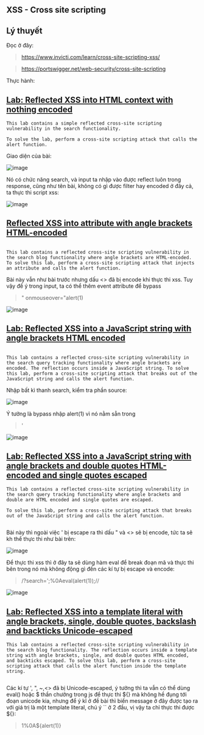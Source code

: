 ## XSS - Cross site scripting

## Lý thuyết 

Đọc ở đây:

> https://www.invicti.com/learn/cross-site-scripting-xss/

> https://portswigger.net/web-security/cross-site-scripting


Thực hành: 


## [Lab: Reflected XSS into HTML context with nothing encoded](https://portswigger.net/web-security/cross-site-scripting/reflected/lab-html-context-nothing-encoded)

```
This lab contains a simple reflected cross-site scripting vulnerability in the search functionality.

To solve the lab, perform a cross-site scripting attack that calls the alert function.

```

Giao diện của bài: 

![image](https://github.com/manhhuy2002/Writeup/assets/104350480/bab08d43-21a7-4322-8937-cdea2ed825c1)


Nó có chức năng search, và input ta nhập vào được reflect luôn trong response, cũng như tên bài, không có gì được filter hay encoded ở đây cả, ta thực thi script xss:

> <script>alert(1)</script> 

![image](https://github.com/manhhuy2002/Writeup/assets/104350480/a56e9f9a-36a6-468c-8a23-2ca577d21ee6)


## [Reflected XSS into attribute with angle brackets HTML-encoded](https://portswigger.net/web-security/cross-site-scripting/contexts/lab-attribute-angle-brackets-html-encoded)

```

This lab contains a reflected cross-site scripting vulnerability in the search blog functionality where angle brackets are HTML-encoded. To solve this lab, perform a cross-site scripting attack that injects an attribute and calls the alert function.

```

Bài này vẫn như bài trước nhưng dấu <> đã bị encode khi thực thi xss. Tuy vậy để ý trong input, ta có thể thêm event attribute để bypass

> " onmouseover="alert(1)

![image](https://github.com/manhhuy2002/Writeup/assets/104350480/6c096d2f-c2e6-4c0b-84a2-a7db6243f149)


## [Lab: Reflected XSS into a JavaScript string with angle brackets HTML encoded](https://portswigger.net/web-security/cross-site-scripting/contexts/lab-javascript-string-angle-brackets-html-encoded)

```

This lab contains a reflected cross-site scripting vulnerability in the search query tracking functionality where angle brackets are encoded. The reflection occurs inside a JavaScript string. To solve this lab, perform a cross-site scripting attack that breaks out of the JavaScript string and calls the alert function.

```

Nhập bất kì thanh search, kiểm tra phần source: 

![image](https://github.com/manhhuy2002/Writeup/assets/104350480/3514a77d-7a88-4fb2-b46c-0270ecb88b30)

Ý tưởng là bypass nhập alert(1) vì nó nằm sẵn trong <script> rồi: 
  
> ';alert(1);'abcd
  
![image](https://github.com/manhhuy2002/Writeup/assets/104350480/a803a695-6e37-4e78-860f-f91148cd24f1)

  
## [Reflected DOM XSS](https://portswigger.net/web-security/cross-site-scripting/dom-based/lab-dom-xss-reflected)
  
```
This lab demonstrates a reflected DOM vulnerability. Reflected DOM vulnerabilities occur when the server-side application processes data from a request and echoes the data in the response. A script on the page then processes the reflected data in an unsafe way, ultimately writing it to a dangerous sink.

To solve this lab, create an injection that calls the alert() function.
  
```
  
Khi ta nhập bất kì vào thanh search, 1 GET request sẽ được gửi thông qua /search-results?search=

![image](https://github.com/manhhuy2002/Writeup/assets/104350480/15aa4793-94c9-49f4-84e4-d0fa47e9cf4f)

Tuy vậy thì trước đó, nó đã được xử lí qua file searchResult.js:
  
![image](https://github.com/manhhuy2002/Writeup/assets/104350480/d5617f55-8769-4af4-9d9a-cce6df5c5176)

```

function search(path) {
    var xhr = new XMLHttpRequest();
    xhr.onreadystatechange = function() {
        if (this.readyState == 4 && this.status == 200) {
            eval('var searchResultsObj = ' + this.responseText);
            displaySearchResults(searchResultsObj);
        }
    };
    xhr.open("GET", path + window.location.search);
    xhr.send();

    function displaySearchResults(searchResultsObj) {
        var blogHeader = document.getElementsByClassName("blog-header")[0];
        var blogList = document.getElementsByClassName("blog-list")[0];
        var searchTerm = searchResultsObj.searchTerm
        var searchResults = searchResultsObj.results

        var h1 = document.createElement("h1");
        h1.innerText = searchResults.length + " search results for '" + searchTerm + "'";
        blogHeader.appendChild(h1);
        var hr = document.createElement("hr");
        blogHeader.appendChild(hr)

        for (var i = 0; i < searchResults.length; ++i)
        {
            var searchResult = searchResults[i];
            if (searchResult.id) {
                var blogLink = document.createElement("a");
                blogLink.setAttribute("href", "/post?postId=" + searchResult.id);

                if (searchResult.headerImage) {
                    var headerImage = document.createElement("img");
                    headerImage.setAttribute("src", "/image/" + searchResult.headerImage);
                    blogLink.appendChild(headerImage);
                }

                blogList.appendChild(blogLink);
            }

            blogList.innerHTML += "<br/>";

            if (searchResult.title) {
                var title = document.createElement("h2");
                title.innerText = searchResult.title;
                blogList.appendChild(title);
            }

            if (searchResult.summary) {
                var summary = document.createElement("p");
                summary.innerText = searchResult.summary;
                blogList.appendChild(summary);
            }

            if (searchResult.id) {
                var viewPostButton = document.createElement("a");
                viewPostButton.setAttribute("class", "button is-small");
                viewPostButton.setAttribute("href", "/post?postId=" + searchResult.id);
                viewPostButton.innerText = "View post";
            }
        }

        var linkback = document.createElement("div");
        linkback.setAttribute("class", "is-linkback");
        var backToBlog = document.createElement("a");
        backToBlog.setAttribute("href", "/");
        backToBlog.innerText = "Back to Blog";
        linkback.appendChild(backToBlog);
        blogList.appendChild(linkback);
    }
}

```
Ta để ý hàm eval, nó sẽ là nơi để ta thực thi xss.
Ở đây ta có thể dùng \ để escape JSON response và thực thi xss
                                                 
> "\-alert(1)}\\           
  
![image](https://github.com/manhhuy2002/Writeup/assets/104350480/e51b2120-3647-4314-9022-afcc96e133ad)

  
  
## [Lab: Reflected XSS into HTML context with most tags and attributes blocked](https://portswigger.net/web-security/cross-site-scripting/contexts/lab-html-context-with-most-tags-and-attributes-blocked)
  
```
This lab contains a reflected XSS vulnerability in the search functionality but uses a web application firewall (WAF) to protect against common XSS vectors.

To solve the lab, perform a cross-site scripting attack that bypasses the WAF and calls the print() function
                                                 
```
  
  
Như tên bài tag và các attributes bị blocked khi nhập vào thanh search: 
  
![image](https://github.com/manhhuy2002/Writeup/assets/104350480/13b54cba-61e1-48c3-a5fa-76a98439089c)

Tuy vậy vẫn còn vài tag chừa lại:
  
![image](https://github.com/manhhuy2002/Writeup/assets/104350480/554dc529-4924-4d43-842d-dba62e605db8)
  
Ta sẽ dùng thẻ body, tiếp tục tìm attribute còn dùng được: 
  
![image](https://github.com/manhhuy2002/Writeup/assets/104350480/11e376ba-532a-41bc-b2e9-cf42fb8d2584)
  
Ở đây ta sẽ dùng hàm onbeforeinput, khi thực thi người dùng chỉ cần nhập vào thanh search là nó sẽ tự động thực thi alert trước:
  
> <body onbeforeinput=alert(1)>

![image](https://github.com/manhhuy2002/Writeup/assets/104350480/242780f9-d7ba-4d76-b7cd-269e39c853dd)

Tuy vậy bài muốn ta thực thi print(), thay alert(1) bằng hàm print là được:
  
![image](https://github.com/manhhuy2002/Writeup/assets/104350480/1ef1b6b3-65d0-4975-9aa4-c44d1dc97099)

  
Việc còn lại là gửi đến cho nạn nhân, tuy nhiên thì onbeforeinput ở đây sẽ không được thực thi tự động mà phải có hành động với việc nhập vào thanh search, nên ta sẽ đổi sang th onresize và thực thi tự động với iframe bằng cách thêm attribute onload: 
  
> <iframe src="https://0aef000703d6e364806f0d8d00e00027.web-security-academy.net/?search=%22%3E%3Cbody%20onresize=print()%3E" onload=this.style.width='100px'>
  
  
## [Reflected XSS into HTML context with all tags blocked except custom ones](https://portswigger.net/web-security/cross-site-scripting/contexts/lab-html-context-with-all-standard-tags-blocked)
  
```
  
This lab blocks all HTML tags except custom ones.

To solve the lab, perform a cross-site scripting attack that injects a custom tag and automatically alerts document.cookie.
  
```
Như tiêu đề, tất cả các thẻ đều bị block ngoài các custom tag, dựa vào gợi ý ta có thể dùng script sau trên hacktricks:
  
> /?search=<xss+id%3dx+onfocus%3dalert(document.cookie)+tabindex%3d1>#x
  
Trong đó thì ta sử dụng 2 thuộc tính là id và onfocus.  Khi trang web tải mã HTML này, nó sẽ tạo ra một đối tượng <xss> và trang web sẽ focus vào đối tượng này bằng cách sử dụng dấu # trong URL và sau đó nó sẽ thực thi đoạn mã JavaScript được đính kèm trong thuộc tính onfocus
  
> <xss id=x onfocus=alert(document.cookie) tabindex=1>#x

![image](https://github.com/manhhuy2002/Writeup/assets/104350480/0054fea8-0088-4b48-93fd-a2b56024216e)
  
## [Reflected XSS with some SVG markup allowed](https://portswigger.net/web-security/cross-site-scripting/contexts/lab-some-svg-markup-allowed)

```
This lab has a simple reflected XSS vulnerability. The site is blocking common tags but misses some SVG tags and events.

To solve the lab, perform a cross-site scripting attack that calls the alert() function.

```
  
  
## [Lab: Reflected XSS into a JavaScript string with single quote and backslash escaped](https://0aab000203bfdba08116981e007d001e.web-security-academy.net/)
  
```
This lab contains a reflected cross-site scripting vulnerability in the search query tracking functionality. The reflection occurs inside a JavaScript string with single quotes and backslashes escaped.

To solve this lab, perform a cross-site scripting attack that breaks out of the JavaScript string and calls the alert function.

```
  
Ở bài này input ta nhập vào sẽ được reflect trong 1 khối script, và kí tự ' sẽ bị chuyển thành **\'**: 
  
![image](https://github.com/manhhuy2002/Writeup/assets/104350480/ad909fd8-0724-4459-918c-b0c826c4eb6e)

  
Để thực thi xss ta cần thoát ra khỏi khối script này, vì nó chỉ escape ' và / nên ta có thể thực thi xss bằng cách đóng </script>
  
> '</script><script>alert(1)</script>
  
![image](https://github.com/manhhuy2002/Writeup/assets/104350480/d2a22ca0-e502-4a98-acc0-a87b94ccc227)
  
  
## [Lab: Reflected XSS into a JavaScript string with angle brackets and double quotes HTML-encoded and single quotes escaped](https://portswigger.net/web-security/cross-site-scripting/contexts/lab-javascript-string-angle-brackets-double-quotes-encoded-single-quotes-escaped)
  
```
This lab contains a reflected cross-site scripting vulnerability in the search query tracking functionality where angle brackets and double are HTML encoded and single quotes are escaped.

To solve this lab, perform a cross-site scripting attack that breaks out of the JavaScript string and calls the alert function.
  
```
  
Bài này thì ngoài việc ' bị escape ra thì dấu " và <> sẽ bị encode, tức ta sẽ kh thể thực thi như bài trên: 
  
![image](https://github.com/manhhuy2002/Writeup/assets/104350480/37d4063a-291d-4257-bfaa-817df6400ae3)

Để thực thi xss thì ở đây ta sẽ dùng hàm eval để break đoạn mã và thực thi bên trong nó mà không động gì đến các kí tự bị escape và encode: 
> /?search=';%0Aeval(alert(1));//
  
![image](https://github.com/manhhuy2002/Writeup/assets/104350480/5bddca7c-18d9-4173-a4ba-a2581f3e204b)

  

## [Lab: Reflected XSS into a template literal with angle brackets, single, double quotes, backslash and backticks Unicode-escaped](https://portswigger.net/web-security/cross-site-scripting/contexts/lab-javascript-template-literal-angle-brackets-single-double-quotes-backslash-backticks-escaped)
  
```
This lab contains a reflected cross-site scripting vulnerability in the search blog functionality. The reflection occurs inside a template string with angle brackets, single, and double quotes HTML encoded, and backticks escaped. To solve this lab, perform a cross-site scripting attack that calls the alert function inside the template string.
  
```
  
Các kí tự ', ", ~,<> đã bị Unicode-escaped, ý tưởng thì ta vẫn có thể dùng eval() hoặc $ thần chưởng trong js để thực thi ${} mà không hề đụng tới đoạn unicode kia,  nhưng để ý kĩ ở đề bài thì biến message ở đây được tạo ra với giá trị là một template literal, chú ý `` ở 2 đầu, vị vậy ta chỉ thực thi được ${}: 
> 1%0A${alert(1)}


